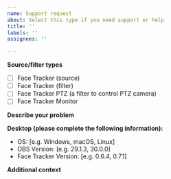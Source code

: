 ```yaml
---
name: Support request
about: Select this type if you need support or help
title: ''
labels: ''
assignees: ''

---
```


**Source/filter types**
<!-- Select the type(s) you have a problem on. -->
- [ ] Face Tracker (source)
- [ ] Face Tracker (filter)
- [ ] Face Tracker PTZ (a filter to control PTZ camera)
- [ ] Face Tracker Monitor

**Describe your problem**
<!-- A clear and concise description of what the problem is. -->

**Desktop (please complete the following information):**
 - OS: [e.g. Windows, macOS, Linux]
 - OBS Version: [e.g. 29.1.3, 30.0.0]
 - Face Tracker Version: [e.g. 0.6.4, 0.7.1]

**Additional context**
<!-- Add any other context about the problem here. -->
<!-- Log file is welcome if you can. Please provide the obsproject.com URL (from Help menu > Log Files > Upload Current/Previous Log File) to the OBS log file where this issue occurred. -->
